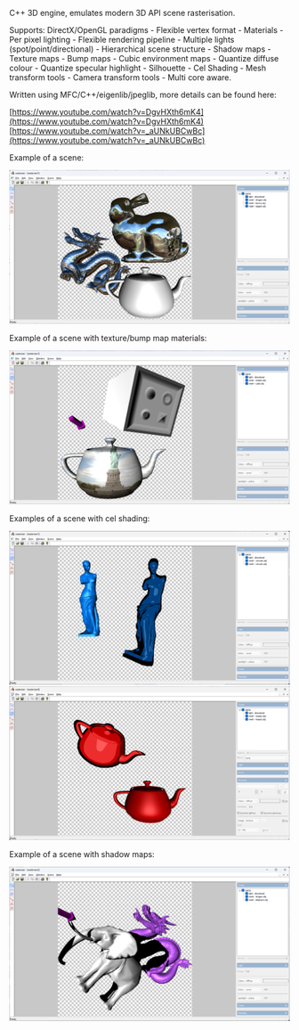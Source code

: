 C++ 3D engine, emulates modern 3D API scene rasterisation.

Supports:
   DirectX/OpenGL paradigms - Flexible vertex format - Materials - Per pixel lighting -
   Flexible rendering pipeline - Multiple lights (spot/point/directional) -
   Hierarchical scene structure - Shadow maps - Texture maps - Bump maps -
   Cubic environment maps - Quantize diffuse colour - Quantize specular highlight -
   Silhouette - Cel Shading - Mesh transform tools - Camera transform tools -
   Multi core aware.
   
Written using MFC/C++/eigenlib/jpeglib, more details can be found here:

[https://www.youtube.com/watch?v=DgvHXth6mK4](https://www.youtube.com/watch?v=DgvHXth6mK4)
[https://www.youtube.com/watch?v=_aUNkUBCwBc](https://www.youtube.com/watch?v=_aUNkUBCwBc)

Example of a scene:

![Alt text](/cover.png?raw=true "example scene")

Example of a scene with texture/bump map materials:

![Alt text](/bump_tex_cover.png?raw=true "example texture/bump map scene")

Examples of a scene with cel shading:

![Alt text](/cel_shading_cover.png?raw=true "example texture/cel_shading scene")
![Alt text](/cel_shading_2_cover.png?raw=true "example texture/cel_shading scene 2")

Example of a scene with shadow maps:

![Alt text](/shadow_cover.png?raw=true "example shadow map scene")
